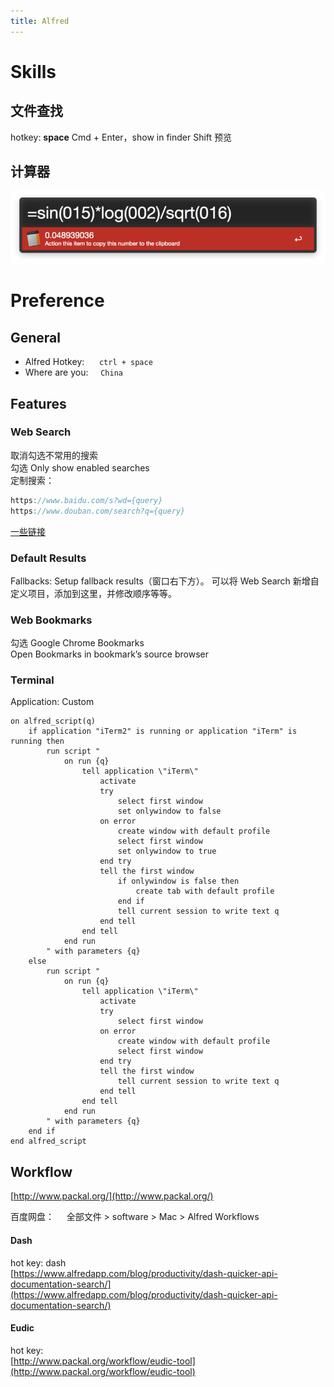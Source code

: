 ```yaml
---
title: Alfred
---
```


# Skills

## 文件查找

hotkey: **space**
Cmd + Enter，show in finder
Shift 预览

## 计算器

![calculator.png](/img/docs/alfred/calculator.png)

# Preference

## General

-   Alfred Hotkey:      `ctrl + space`
-   Where are you:     `China`

## Features

### Web Search

取消勾选不常用的搜索  
勾选 Only show enabled searches  
定制搜索：

```javascript
https://www.baidu.com/s?wd={query}
https://www.douban.com/search?q={query}
```

[一些链接](https://sspai.com/post/43973)

### Default Results

Fallbacks: Setup fallback results（窗口右下方）。
可以将 Web Search 新增自定义项目，添加到这里，并修改顺序等等。

### Web Bookmarks

勾选 Google Chrome Bookmarks  
Open Bookmarks in bookmark’s source browser

### Terminal

Application: Custom

```
on alfred_script(q)
	if application "iTerm2" is running or application "iTerm" is running then
		run script "
			on run {q}
				tell application \"iTerm\"
					activate
					try
						select first window
						set onlywindow to false
					on error
						create window with default profile
						select first window
						set onlywindow to true
					end try
					tell the first window
						if onlywindow is false then
							create tab with default profile
						end if
						tell current session to write text q
					end tell
				end tell
			end run
		" with parameters {q}
	else
		run script "
			on run {q}
				tell application \"iTerm\"
					activate
					try
						select first window
					on error
						create window with default profile
						select first window
					end try
					tell the first window
						tell current session to write text q
					end tell
				end tell
			end run
		" with parameters {q}
	end if
end alfred_script
```

## Workflow

[http://www.packal.org/](http://www.packal.org/)

百度网盘：     全部文件 > software > Mac > Alfred Workflows

#### Dash

hot key: dash  
[https://www.alfredapp.com/blog/productivity/dash-quicker-api-documentation-search/](https://www.alfredapp.com/blog/productivity/dash-quicker-api-documentation-search/)

#### Eudic

hot key:  
[http://www.packal.org/workflow/eudic-tool](http://www.packal.org/workflow/eudic-tool)
